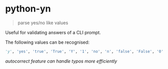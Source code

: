 # python-yn

> parse yes/no like values

Useful for validating answers of a CLI prompt.

The following values can be recognised:

```python
'y', 'yes', 'true', 'True', 'Y', '1', 'no', 'n', 'false', 'False', '0'
```
*autocorrect feature can handle typos more efficiently*